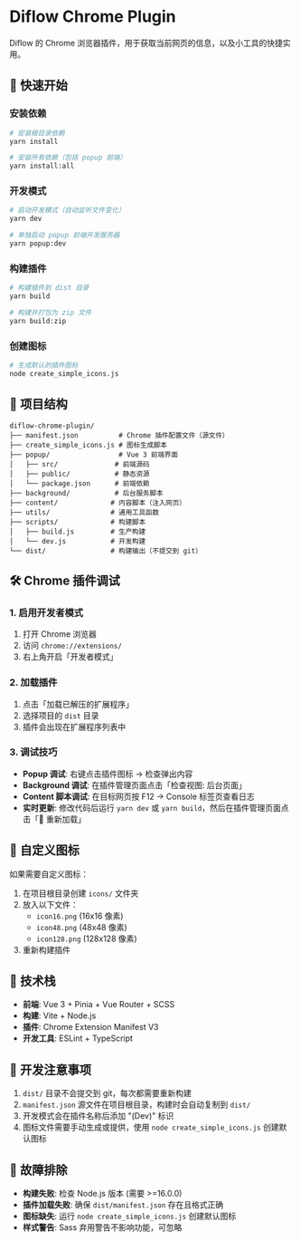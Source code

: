 # Diflow Chrome Plugin

Diflow 的 Chrome 浏览器插件，用于获取当前网页的信息，以及小工具的快捷实用。

## 🚀 快速开始

### 安装依赖
```bash
# 安装根目录依赖
yarn install

# 安装所有依赖（包括 popup 前端）
yarn install:all
```

### 开发模式
```bash
# 启动开发模式（自动监听文件变化）
yarn dev

# 单独启动 popup 前端开发服务器
yarn popup:dev
```

### 构建插件
```bash
# 构建插件到 dist 目录
yarn build

# 构建并打包为 zip 文件
yarn build:zip
```

### 创建图标
```bash
# 生成默认的插件图标
node create_simple_icons.js
```

## 📁 项目结构

```
diflow-chrome-plugin/
├── manifest.json          # Chrome 插件配置文件（源文件）
├── create_simple_icons.js # 图标生成脚本
├── popup/                 # Vue 3 前端界面
│   ├── src/              # 前端源码
│   ├── public/           # 静态资源
│   └── package.json      # 前端依赖
├── background/           # 后台服务脚本
├── content/             # 内容脚本（注入网页）
├── utils/               # 通用工具函数
├── scripts/             # 构建脚本
│   ├── build.js         # 生产构建
│   └── dev.js           # 开发构建
└── dist/                # 构建输出（不提交到 git）
```

## 🛠️ Chrome 插件调试

### 1. 启用开发者模式
1. 打开 Chrome 浏览器
2. 访问 `chrome://extensions/`
3. 右上角开启「开发者模式」

### 2. 加载插件
1. 点击「加载已解压的扩展程序」
2. 选择项目的 `dist` 目录
3. 插件会出现在扩展程序列表中

### 3. 调试技巧
- **Popup 调试**: 右键点击插件图标 → 检查弹出内容
- **Background 调试**: 在插件管理页面点击「检查视图: 后台页面」
- **Content 脚本调试**: 在目标网页按 F12 → Console 标签页查看日志
- **实时更新**: 修改代码后运行 `yarn dev` 或 `yarn build`，然后在插件管理页面点击「🔄 重新加载」

## 🎨 自定义图标

如果需要自定义图标：

1. 在项目根目录创建 `icons/` 文件夹
2. 放入以下文件：
   - `icon16.png` (16x16 像素)
   - `icon48.png` (48x48 像素) 
   - `icon128.png` (128x128 像素)
3. 重新构建插件

## 🔧 技术栈

- **前端**: Vue 3 + Pinia + Vue Router + SCSS
- **构建**: Vite + Node.js
- **插件**: Chrome Extension Manifest V3
- **开发工具**: ESLint + TypeScript

## 📝 开发注意事项

1. `dist/` 目录不会提交到 git，每次都需要重新构建
2. `manifest.json` 源文件在项目根目录，构建时会自动复制到 `dist/`
3. 开发模式会在插件名称后添加 "(Dev)" 标识
4. 图标文件需要手动生成或提供，使用 `node create_simple_icons.js` 创建默认图标

## 🐛 故障排除

- **构建失败**: 检查 Node.js 版本 (需要 >=16.0.0)
- **插件加载失败**: 确保 `dist/manifest.json` 存在且格式正确
- **图标缺失**: 运行 `node create_simple_icons.js` 创建默认图标
- **样式警告**: Sass 弃用警告不影响功能，可忽略

